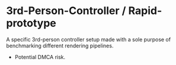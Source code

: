 ﻿# 3rd-Person-Controller / Rapid-prototype

A specific 3rd-person controller setup made with a sole purpose of benchmarking different rendering pipelines. 
- Potential DMCA risk.
